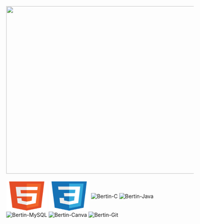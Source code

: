 <img height="450" width="800" src="/assets/cartão.png" >

 <div>
  <div style="display: inline"><br>
  <img align="center" alt="Bertin-HTML" height="80" width="110" src="https://raw.githubusercontent.com/devicons/devicon/master/icons/html5/html5-original.svg">
  <img align="center" alt="Bertin-CSS" height="80" width="110" src="https://raw.githubusercontent.com/devicons/devicon/master/icons/css3/css3-original.svg">
  <img align="center" alt="Bertin-C" height="80" width="110" src="https://cdn.jsdelivr.net/gh/devicons/devicon/icons/c/c-original.svg"/>
  <img align="center" alt="Bertin-Java" height="80" width="110" src="https://cdn.jsdelivr.net/gh/devicons/devicon/icons/java/java-original.svg"/>
  <img align="center" alt="Bertin-MySQL" height="100" width="110" src="https://cdn.jsdelivr.net/gh/devicons/devicon/icons/mysql/mysql-original-wordmark.svg"/>
  <img align="center" alt="Bertin-Canva" height="100" width="110" src="https://cdn.jsdelivr.net/gh/devicons/devicon/icons/git/git-original.svg" />  
  <img align="center" alt="Bertin-Git" height="100" width="110" src="https://cdn.jsdelivr.net/gh/devicons/devicon/icons/canva/canva-original.svg"/> 
</div>

